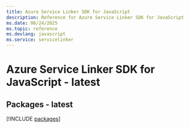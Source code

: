 ```yaml
---
title: Azure Service Linker SDK for JavaScript
description: Reference for Azure Service Linker SDK for JavaScript
ms.date: 06/24/2025
ms.topic: reference
ms.devlang: javascript
ms.service: servicelinker
---
```

# Azure Service Linker SDK for JavaScript - latest
## Packages - latest
[!INCLUDE [packages](service-linker-index.md)]